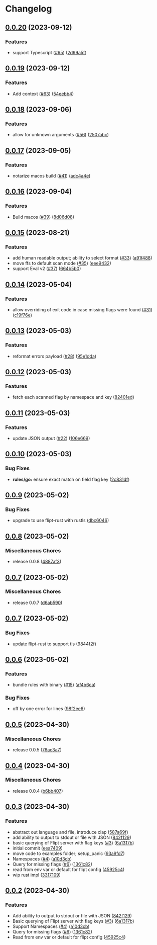 # Changelog

## [0.0.20](https://github.com/flipt-io/ffs/compare/v0.0.19...v0.0.20) (2023-09-12)


### Features

* support Typescript ([#65](https://github.com/flipt-io/ffs/issues/65)) ([2d99a5f](https://github.com/flipt-io/ffs/commit/2d99a5fa31ccc93990457545ad4134650f75d164))

## [0.0.19](https://github.com/flipt-io/ffs/compare/v0.0.18...v0.0.19) (2023-09-12)


### Features

* Add context ([#63](https://github.com/flipt-io/ffs/issues/63)) ([54eebb4](https://github.com/flipt-io/ffs/commit/54eebb45df65186bf9a82227f40e23460083ba22))

## [0.0.18](https://github.com/flipt-io/ffs/compare/v0.0.17...v0.0.18) (2023-09-06)


### Features

* allow for unknown arguments ([#56](https://github.com/flipt-io/ffs/issues/56)) ([2507abc](https://github.com/flipt-io/ffs/commit/2507abc0ea04cc62ea857d0eaeb9fbaa3a381615))

## [0.0.17](https://github.com/flipt-io/ffs/compare/v0.0.16...v0.0.17) (2023-09-05)


### Features

* notarize macos build ([#41](https://github.com/flipt-io/ffs/issues/41)) ([adc4a4e](https://github.com/flipt-io/ffs/commit/adc4a4eb5ce7cb941d91d3161321b2e997408185))

## [0.0.16](https://github.com/flipt-io/ffs/compare/v0.0.15...v0.0.16) (2023-09-04)


### Features

* Build macos ([#39](https://github.com/flipt-io/ffs/issues/39)) ([8d06d08](https://github.com/flipt-io/ffs/commit/8d06d08671dea01f1a3d5e1c61814597f826ca1b))

## [0.0.15](https://github.com/flipt-io/ffs/compare/v0.0.14...v0.0.15) (2023-08-21)


### Features

* add human readable output; ability to select format ([#33](https://github.com/flipt-io/ffs/issues/33)) ([a91f488](https://github.com/flipt-io/ffs/commit/a91f488539b08cf263bda26ad5e8b98d62ce16c7))
* move ffs to default scan mode ([#35](https://github.com/flipt-io/ffs/issues/35)) ([eee9432](https://github.com/flipt-io/ffs/commit/eee94327d3ae017d2dd2b9e1f3a3003a0b4abb6d))
* support Eval v2 ([#37](https://github.com/flipt-io/ffs/issues/37)) ([664b5b0](https://github.com/flipt-io/ffs/commit/664b5b0436dcfc2b9b0ea8600af5e7022bd4d283))

## [0.0.14](https://github.com/flipt-io/ffs/compare/v0.0.13...v0.0.14) (2023-05-04)


### Features

* allow overriding of exit code in case missing flags were found ([#31](https://github.com/flipt-io/ffs/issues/31)) ([c19f76e](https://github.com/flipt-io/ffs/commit/c19f76e4929ed2ced15ad49c1e30a50b419e36a3))

## [0.0.13](https://github.com/flipt-io/ffs/compare/v0.0.12...v0.0.13) (2023-05-03)


### Features

* reformat errors payload ([#28](https://github.com/flipt-io/ffs/issues/28)) ([95e1dda](https://github.com/flipt-io/ffs/commit/95e1dda54c673243017a682ef2d9533863ef8ee5))

## [0.0.12](https://github.com/flipt-io/ffs/compare/v0.0.11...v0.0.12) (2023-05-03)


### Features

* fetch each scanned flag by namespace and key ([82401ed](https://github.com/flipt-io/ffs/commit/82401ed80893f42a092c6af2f3d7a2cbf58c7b5c))

## [0.0.11](https://github.com/flipt-io/ffs/compare/v0.0.10...v0.0.11) (2023-05-03)


### Features

* update JSON output ([#22](https://github.com/flipt-io/ffs/issues/22)) ([106e669](https://github.com/flipt-io/ffs/commit/106e6695074f7bcbba0cf21625682cbff5d515c4))

## [0.0.10](https://github.com/flipt-io/ffs/compare/v0.0.9...v0.0.10) (2023-05-03)


### Bug Fixes

* **rules/go:** ensure exact match on field flag key ([2c831df](https://github.com/flipt-io/ffs/commit/2c831df35d4004d1969bf181da6fce659cc3fe80))

## [0.0.9](https://github.com/flipt-io/ffs/compare/v0.0.8...v0.0.9) (2023-05-02)


### Bug Fixes

* upgrade to use flipt-rust with rustls ([dbc6046](https://github.com/flipt-io/ffs/commit/dbc6046f8c98e6fccb5a7847cb3b66dc3817b8c3))

## [0.0.8](https://github.com/flipt-io/ffs/compare/v0.0.7...v0.0.8) (2023-05-02)


### Miscellaneous Chores

* release 0.0.8 ([4887af3](https://github.com/flipt-io/ffs/commit/4887af34116e96ac35e6651e05457782d0af3e26))

## [0.0.7](https://github.com/flipt-io/ffs/compare/v0.0.7...v0.0.7) (2023-05-02)


### Miscellaneous Chores

* release 0.0.7 ([d6ab590](https://github.com/flipt-io/ffs/commit/d6ab5903a21c53961817e28570939e46ef02102f))

## [0.0.7](https://github.com/flipt-io/ffs/compare/v0.0.6...v0.0.7) (2023-05-02)


### Bug Fixes

* update flipt-rust to support tls ([9844f2f](https://github.com/flipt-io/ffs/commit/9844f2fad00b49e147c01fb59e96c53f3a4c6523))

## [0.0.6](https://github.com/flipt-io/ffs/compare/v0.0.5...v0.0.6) (2023-05-02)


### Features

* bundle rules with binary ([#15](https://github.com/flipt-io/ffs/issues/15)) ([af4b6ca](https://github.com/flipt-io/ffs/commit/af4b6cac27c79c6ca2682d83e3691785c8a255c4))


### Bug Fixes

* off by one error for lines ([98f2ee6](https://github.com/flipt-io/ffs/commit/98f2ee6a53412ce2003351648317359009693927))

## [0.0.5](https://github.com/flipt-io/ffs/compare/v0.0.4...v0.0.5) (2023-04-30)


### Miscellaneous Chores

* release 0.0.5 ([76ac3a7](https://github.com/flipt-io/ffs/commit/76ac3a7161b1d98645fd7922c4f4b7408b30786e))

## [0.0.4](https://github.com/flipt-io/ffs/compare/v0.0.3...v0.0.4) (2023-04-30)


### Miscellaneous Chores

* release 0.0.4 ([b6bb407](https://github.com/flipt-io/ffs/commit/b6bb4077500b91c0e5a262e17869242ef4905f89))

## [0.0.3](https://github.com/flipt-io/ffs/compare/v0.0.2...v0.0.3) (2023-04-30)


### Features

* abstract out language and file, introduce clap ([587a69f](https://github.com/flipt-io/ffs/commit/587a69fc386d3e3bfaba031e4f4d6c571b7daf37))
* add ability to output to stdout or file with JSON ([842f129](https://github.com/flipt-io/ffs/commit/842f12915c14a329decbd41da6fd3d2e119ebe9d))
* basic querying of Flipt server with flag keys ([#3](https://github.com/flipt-io/ffs/issues/3)) ([6a1317b](https://github.com/flipt-io/ffs/commit/6a1317bb5a1c26d930b766e46777a2fe1764e0be))
* initial commit ([eea7409](https://github.com/flipt-io/ffs/commit/eea74096bd1b0e77d74ed20b07f90c8b0a468b78))
* move code to examples folder; setup_panic ([93a9fd7](https://github.com/flipt-io/ffs/commit/93a9fd7e7817a8b32e7f95cf943a57619a6543b1))
* Namespaces ([#4](https://github.com/flipt-io/ffs/issues/4)) ([a10d3cb](https://github.com/flipt-io/ffs/commit/a10d3cb893be703f3a844e8b6494631b6f93dfb4))
* Query for missing flags ([#6](https://github.com/flipt-io/ffs/issues/6)) ([1361c82](https://github.com/flipt-io/ffs/commit/1361c82e4be0ddc54b6a0e01e8dcc67f01fec43d))
* read from env var or default for flipt config ([45925c4](https://github.com/flipt-io/ffs/commit/45925c43ab264c575fbddcd27056ea162608abdf))
* wip rust impl ([3317109](https://github.com/flipt-io/ffs/commit/33171095fc554e449e2f5b6874fa1ee72eec1665))

## [0.0.2](https://github.com/flipt-io/ffs/compare/ffs-v0.0.1...ffs-v0.0.2) (2023-04-30)

### Features

- Add ability to output to stdout or file with JSON ([842f129](https://github.com/flipt-io/ffs/commit/842f12915c14a329decbd41da6fd3d2e119ebe9d))
- Basic querying of Flipt server with flag keys ([#3](https://github.com/flipt-io/ffs/issues/3)) ([6a1317b](https://github.com/flipt-io/ffs/commit/6a1317bb5a1c26d930b766e46777a2fe1764e0be))
- Support Namespaces ([#4](https://github.com/flipt-io/ffs/issues/4)) ([a10d3cb](https://github.com/flipt-io/ffs/commit/a10d3cb893be703f3a844e8b6494631b6f93dfb4))
- Query for missing flags ([#6](https://github.com/flipt-io/ffs/issues/6)) ([1361c82](https://github.com/flipt-io/ffs/commit/1361c82e4be0ddc54b6a0e01e8dcc67f01fec43d))
- Read from env var or default for flipt config ([45925c4](https://github.com/flipt-io/ffs/commit/45925c43ab264c575fbddcd27056ea162608abdf))
